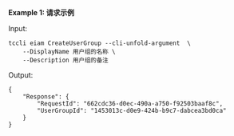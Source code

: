 **Example 1: 请求示例**



Input: 

```
tccli eiam CreateUserGroup --cli-unfold-argument  \
    --DisplayName 用户组的名称 \
    --Description 用户组的备注
```

Output: 
```
{
    "Response": {
        "RequestId": "662cdc36-d0ec-490a-a750-f92503baaf8c",
        "UserGroupId": "1453013c-d0e9-424b-b9c7-dabcea3bd0ca"
    }
}
```

